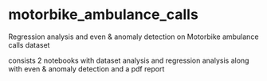 # motorbike_ambulance_calls

Regression analysis and even & anomaly detection on Motorbike ambulance calls dataset

consists 2 notebooks with dataset analysis and regression analysis along with even & anomaly detection and a pdf report
